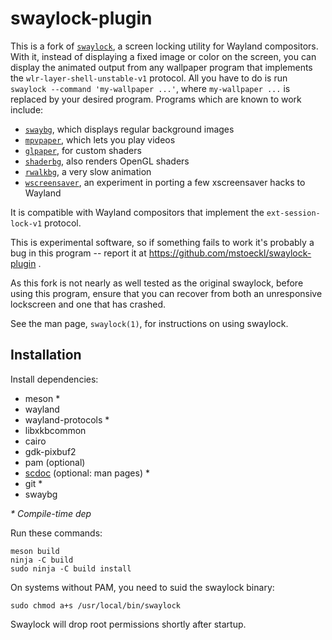 # swaylock-plugin

This is a fork of [`swaylock`](https://github.com/swaywm/waylock), a screen
locking utility for Wayland compositors. With it, instead of displaying a fixed image
or color on the screen, you can display the animated output from any wallpaper program
that implements the `wlr-layer-shell-unstable-v1` protocol. All you have to do
is run `swaylock --command 'my-wallpaper ...'`, where `my-wallpaper ...`
is replaced by your desired program. Programs which are known to work include:

* [`swaybg`](https://github.com/swaywm/swaybg), which displays regular background images
* [`mpvpaper`](https://github.com/GhostNaN/mpvpaper), which lets you play videos
* [`glpaper`](https://hg.sr.ht/~scoopta/glpaper), for custom shaders
* [`shaderbg`](https://git.sr.ht/~mstoeckl/shaderbg), also renders OpenGL shaders
* [`rwalkbg`](https://git.sr.ht/~mstoeckl/rwalkbg), a very slow animation
* [`wscreensaver`](https://git.sr.ht/~mstoeckl/wscreensaver), an experiment in porting a few xscreensaver hacks to Wayland

It is compatible with Wayland compositors that implement the `ext-session-lock-v1`
protocol.

This is experimental software, so if something fails to work it's probably a bug
in this program -- report it at https://github.com/mstoeckl/swaylock-plugin .

As this fork is not nearly as well tested as the original swaylock, before using this
program, ensure that you can recover from both an unresponsive lockscreen and one
that has crashed.

See the man page, `swaylock(1)`, for instructions on using swaylock.

## Installation

Install dependencies:

* meson \*
* wayland
* wayland-protocols \*
* libxkbcommon
* cairo
* gdk-pixbuf2
* pam (optional)
* [scdoc](https://git.sr.ht/~sircmpwn/scdoc) (optional: man pages) \*
* git \*
* swaybg

_\* Compile-time dep_  

Run these commands:

    meson build
    ninja -C build
    sudo ninja -C build install

On systems without PAM, you need to suid the swaylock binary:

    sudo chmod a+s /usr/local/bin/swaylock

Swaylock will drop root permissions shortly after startup.
